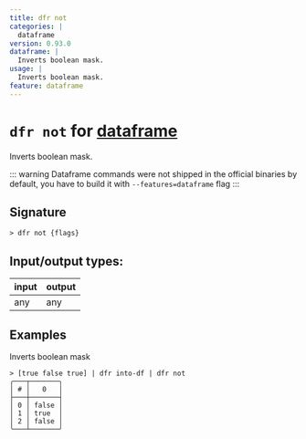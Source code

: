 ```yaml
---
title: dfr not
categories: |
  dataframe
version: 0.93.0
dataframe: |
  Inverts boolean mask.
usage: |
  Inverts boolean mask.
feature: dataframe
---
```

<!-- This file is automatically generated. Please edit the command in https://github.com/nushell/nushell instead. -->

# `dfr not` for [dataframe](/commands/categories/dataframe.md)

<div class='command-title'>Inverts boolean mask.</div>

::: warning
Dataframe commands were not shipped in the official binaries by default, you have to build it with `--features=dataframe` flag
:::

## Signature

```> dfr not {flags} ```


## Input/output types:

| input | output |
| ----- | ------ |
| any   | any    |

## Examples

Inverts boolean mask
```nu
> [true false true] | dfr into-df | dfr not
╭───┬───────╮
│ # │   0   │
├───┼───────┤
│ 0 │ false │
│ 1 │ true  │
│ 2 │ false │
╰───┴───────╯

```
